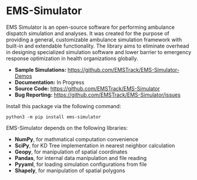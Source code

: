 # EMS-Simulator

EMS Simulator is an open-source software for performing ambulance dispatch simulation and analyses. It was created for the purpose of providing a general, customizable ambulance simulation framework with built-in and extendable functionality. The library aims to eliminate overhead in designing specialized simulation software and lower barrier to emergency response optimization in health organizations globally.

- __Sample Simulations:__ https://github.com/EMSTrack/EMS-Simulator-Demos
- __Documentation:__ In Progress
- __Source Code:__ https://github.com/EMSTrack/EMS-Simulator
- __Bug Reporting:__ https://github.com/EMSTrack/EMS-Simulator/issues

Install this package via the following command:

`python3 -m pip install ems-simulator`

EMS-Simulator depends on the following libraries:
- __NumPy__, for mathmatical computation convenience
- __SciPy__, for KD Tree implementation in nearest neighbor calculation
- __Geopy__, for manipulation of spatial coordinates
- __Pandas__, for internal data manipulation and file reading
- __Pyyaml__, for loading simulation configurations from file
- __Shapely__, for manipulation of spatial polygons
